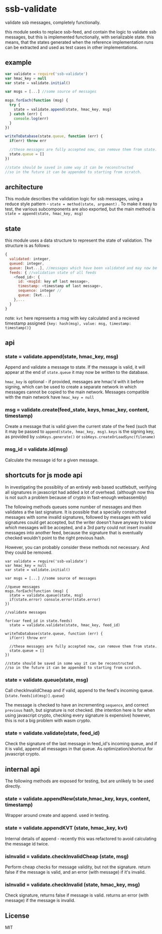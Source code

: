 # ssb-validate

validate ssb messages, completely functionally.

this module seeks to replace ssb-feed, and contain the logic to validate ssb messages,
but this is implemented functionally, with serializable state.
this means, that the states generated when the reference implementation runs
can be extracted and used as test cases in other implementations.

## example

``` js
var validate = require('ssb-validate')
var hmac_key = null
var state = validate.initial()

var msgs = [...] //some source of messages

msgs.forEach(function (msg) {
  try {
    state = validate.append(state, hmac_key, msg)
  } catch (err) {
    console.log(err)
  }
})

writeToDatabase(state.queue, function (err) {
  if(err) throw err

  //these messages are fully accepted now, can remove them from state.
  state.queue = []
})

//state should be saved in some way it can be reconstructed
//so in the future it can be appended to starting from scratch.
```

## architecture

This module describes the validation logic for ssb messages, using a reduce style
pattern - `state = method(state, argument)` . To make it easy to test, the various
subcomponents are also exported, but the main method is `state = append(state, hmac_key, msg)`

## state

this module uses a data structure to represent the state of validation.
The structure is as follows:

``` js
{
  validated: integer,
  queued: integer,
  queue: [kvt...], //messages which have been validated and may now be written to database
  feeds: { //validation state of all feeds
    <feed_id>: {
      id: <msgId: key of last message>,
      timestamp: <timestamp of last message>,
      sequence: integer //
      queue: [kvt...]
    },...
  }
}
```
note: `kvt` here represents a msg with key calculated and a recieved timestamp assigned
`{key: hash(msg), value: msg, timestamp: timestamp()}`

## api

### state = validate.append(state, hmac_key, msg)

Append and validate a message to state. If the message is valid, it will appear at the
end of `state.queue` it may now be written to the database.

`hmac_key` is optional - if provided, messages are hmac'd with it before signing,
which can be used to create a separate network in which messages cannot be copied
to the main network. Messages compatible with the main network have `hmac_key = null`

### msg = validate.create(feed_state, keys, hmac_key, content, timestamp)

Create a message that is valid given the current state of the feed (such that it may be passed to 
`append(state, hmac_key, msg)`. `keys` is the signing key, as provided by `ssbKeys.generate()` or `ssbKeys.createOrLoadSync(filename)`

### msg_id = validate.id(msg)

Calculate the message id for a given message.

## shortcuts for js mode api

In investigating the possiblity of an entirely web based scuttlebutt,
verifying all signatures in javascript had added a lot of overhead.
(although now this is not such a problem because of crypto in fast-enough webassembly)

The following methods queues some number of messages and then validates a the last signature.
It is possible that a specially constructed messages with some invalid signatures, followed
by messages with valid signatures could get accepted, but the writer doesn't have anyway
to know _which_ messages will be accepted, and a 3rd party could not insert invalid messages
into another feed, because the signature that is eventually checked wouldn't point to the right
previous hash.

However, you can probably consider these methods not necessary. And they could be removed.


```
var validate = require('ssb-validate')
var hmac_key = null
var state = validate.initial()

var msgs = [...] //some source of messages

//queue messages
msgs.forEach(function (msg) {
  state = validate.queue(state, msg)
  if(state.error) console.error(state.error)
})

//validate messages

for(var feed_id in state.feeds)
  state = validate.validate(state, hmac_key, feed_id)

writeToDatabase(state.queue, function (err) {
  if(err) throw err

  //these messages are fully accepted now, can remove them from state.
  state.queue = []
})

//state should be saved in some way it can be reconstructed
//so in the future it can be appended to starting from scratch.
```

### state = validate.queue(state, msg)

Call checkInvalidCheap and if valid, append to the feed's incoming queue.
(`state.feeds[id(msg)].queue`)

The message is checked to have an incrementing `sequence`, and correct `previous` hash,
but signature is not checked. (the intention here is for when using javascript crypto,
checking every signature is expensive) however, this is not a big problem with wasm crypto.

### state = validate.validate(state, feed_id)

Check the signature of the last message in feed_id's incoming queue,
and if it is valid, append all messages in that queue.
As optimization/shortcut for javascript crypto.

## internal api

The following methods are exposed for testing, but are unlikely to be used directly.

### state = validate.appendNew(state,hmac_key, keys, content, timestamp)

Wrapper around create and append. used in testing.

### state = validate.appendKVT (state, hmac_key, kvt)

Internal details of append - recently this was refactored to avoid calculating
the message id twice.

### isInvalid = validate.checkInvalidCheap (state, msg)

Perform cheap checks for message validity, but not the signature.
return false if the message is valid, and an error (with message) if it's invalid.

### isInvalid = validate.checkInvalid (state, hmac_key, msg)

Check signature, returns false if message is valid. returns an error (with message)
if the message is invalid.

## License

MIT






